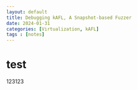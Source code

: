 ```yaml
---
layout: default
title: Debugging kAFL, A Snapshot-based Fuzzer
date: 2024-01-31
categories: [Virtualization, kAFL]
tags : [notes]
---
```



# test
123123